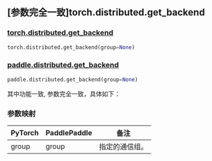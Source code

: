## [参数完全一致]torch.distributed.get_backend

### [torch.distributed.get_backend](https://pytorch.org/docs/stable/distributed.html#torch.distributed.get_backend)

```python
torch.distributed.get_backend(group=None)
```

### [paddle.distributed.get_backend](https://www.paddlepaddle.org.cn/documentation/docs/zh/develop/api/paddle/distributed/get_backend_cn.html#get-backend)

```python
paddle.distributed.get_backend(group=None)
```

其中功能一致, 参数完全一致，具体如下：

### 参数映射

| PyTorch | PaddlePaddle | 备注 |
| ------- | ------------ | ---- |
|    group    |    group    | 指定的通信组。 |
